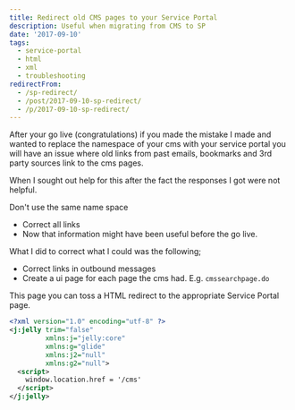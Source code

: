 ```yaml
---
title: Redirect old CMS pages to your Service Portal
description: Useful when migrating from CMS to SP
date: '2017-09-10'
tags:
  - service-portal
  - html
  - xml
  - troubleshooting
redirectFrom:
  - /sp-redirect/
  - /post/2017-09-10-sp-redirect/
  - /p/2017-09-10-sp-redirect/
---
```


<!--StartFragment-->

After your go live (congratulations) if you made the mistake I made and wanted to replace the namespace of your cms with your service portal you will have an issue where old links from past emails, bookmarks and 3rd party sources link to the cms pages.

When I sought out help for this after the fact the responses I got were not helpful.

Don't use the same name space

* Correct all links
* Now that information might have been useful before the go live.

What I did to correct what I could was the following;

* Correct links in outbound messages
* Create a ui page for each page the cms had. E.g. `cmssearchpage.do`

This page you can toss a HTML redirect to the appropriate Service Portal page.

<!--EndFragment-->

```xml
<?xml version="1.0" encoding="utf-8" ?>
<j:jelly trim="false"
         xmlns:j="jelly:core"
         xmlns:g="glide"
         xmlns:j2="null"
         xmlns:g2="null">
  <script>
    window.location.href = '/cms'
  </script>
</j:jelly>
```